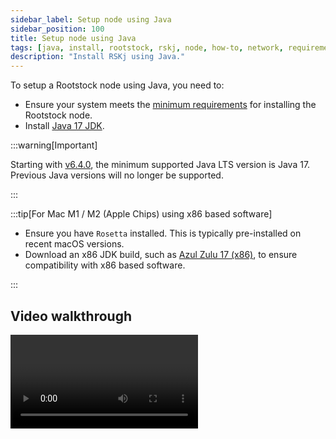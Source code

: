 ```yaml
---
sidebar_label: Setup node using Java
sidebar_position: 100
title: Setup node using Java
tags: [java, install, rootstock, rskj, node, how-to, network, requirements, mainnet, jar]
description: "Install RSKj using Java."
---
```


To setup a Rootstock node using Java, you need to:

- Ensure your system meets the [minimum requirements](/node-operators/setup/requirements/) for installing the Rootstock node.
- Install [Java 17 JDK](https://www.java.com/download/).

:::warning[Important]

Starting with [v6.4.0](/changelog/), the minimum supported Java LTS version is Java 17. Previous Java versions will no longer be supported.

:::

:::tip[For Mac M1 / M2 (Apple Chips) using x86 based software]

- Ensure you have `Rosetta` installed. This is typically pre-installed on recent macOS versions.
- Download an x86 JDK build, such as [Azul Zulu 17 (x86)](https://www.azul.com/downloads/?version=java-17-lts&os=macos&package=jdk#zulu), to ensure compatibility with x86 based software.

:::

## Video walkthrough

<Video url="https://www.youtube-nocookie.com/embed/TxpS6WhxUiU?cc_load_policy=1" thumbnail="/img/thumbnails/install-node-java-thumbnail.png" />

## Install the node using a JAR file

### Download and Setup

1. **Download the JAR**: Download the Fat JAR or Uber JAR from [RSKj releases](https://github.com/rsksmart/rskj/releases), or compile it [reproducibly](https://github.com/rsksmart/rskj/wiki/Reproducible-Build).

2. **Create Directory**: Create a directory for the node.
```jsx
mkdir rskj-node-jar
cd ~/rskj-node-jar
```
3. **Move the JAR**: Move or copy the just downloaded jar file to your directory.
```jsx
mv ~/Downloads/rskj-core-7.0.0-LOVELL-all.jar SHA256SUMS.asc /Users/{user}/rskj-node-jar/
```

<!-- ### Configuration
1. **Create Config Directory**: Create another directory inside `~/rskj-node-jar/config`
```jsx
  mkdir config
```
2. **Download Config File**: Get `node.conf` from [here](https://github.com/rsksmart/rif-relay/blob/main/docker/node.conf).
3. **Move Config File**: Move the `node.conf` file to the `config` directory. -->

### Run the Node

````mdx-code-block
<Tabs>
  <TabItem value="1" label="Linux, Mac OSX" default>
    ```shell
    java -cp <PATH-TO-THE-RSKJ-JAR> co.rsk.Start
    ```
  </TabItem>
  <TabItem value="2" label="Windows">
    ```shell
    java -cp <PATH-TO-THE-RSKJ-JAR> co.rsk.Start
    ```
  </TabItem>
</Tabs>
````

:::tip[Tip]

Replace `<PATH-TO-THE-RSKJ-JAR>` with the actual path to your JAR file. For example, `C:/RskjCode/rskj-core-7.0.0-LOVELL-all.jar`.
:::

## Using Import Sync

Instead of the default synchronization, you can use import sync to import a pre-synchronized database from a trusted origin, which is significantly faster.

````mdx-code-block
<Tabs>
  <TabItem value="3" label="Linux, Mac OSX" default>
    ```shell
    java -cp <PATH-TO-THE-RSKJ-JAR> co.rsk.Start --import
    ```
  </TabItem>
  <TabItem value="4" label="Windows">
    ```shell
    java -cp <PATH-TO-THE-RSKJ-JAR> co.rsk.Start --import
    ```
  </TabItem>
</Tabs>
````

### Resolving memory issues

**Memory Issues?** If you encounter memory errors and meet the [minimum hardware requirements](/node-operators/setup/requirements/), consider using `-Xmx4G` flag to allocate more memory as shown below:

````mdx-code-block
<Tabs>
  <TabItem value="5" label="Linux, Mac OSX" default>
    ```shell
    java -Xmx4G -cp <PATH-TO-THE-RSKJ-JAR> co.rsk.Start --import
    ```
  </TabItem>
  <TabItem value="6" label="Windows">
    ```shell
    C:\> java -Xmx4G -cp <PATH-TO-THE-RSKJ-JAR> co.rsk.Start --import
    ```
  </TabItem>
</Tabs>
````

:::tip[Tip]

Replace `<PATH-TO-THE-RSKJ-JAR>` with your JAR file path. For configuration details, see [`database.import` setting](/node-operators/setup/configuration/reference#databaseimport).
:::

## Check the RPC

:::info[Info]

After starting the node, if there's no output, this means it's running correctly.
:::

1. To confirm, open a new console tab (it is important you do not close this tab or interrupt the process) and test the node's RPC server. A sample cURL request:

````mdx-code-block
<Tabs>
  <TabItem value="7" label="Linux, Mac OSX" default>
    ```shell
    curl http://localhost:4444 -s -X POST -H "Content-Type: application/json" --data '{"jsonrpc":"2.0","method":"web3_clientVersion","params":[],"id":67}'
    ```
  </TabItem>
  <TabItem value="8" label="Windows">
    ```shell
    curl http://localhost:4444 -s -X POST -H "Content-Type: application/json" --data '{"jsonrpc":"2.0","method":"web3_clientVersion","params":[],"id":67}'
    ```
  </TabItem>
</Tabs>
````

Output:

```shell
{"jsonrpc":"2.0","id":67,"result":"RskJ/6.6.0/Mac OS X/Java17/SNAPSHOT-95a8f1ab84"}
```

2. To check the block number:

````mdx-code-block
<Tabs>
  <TabItem value="9" label="Linux, Mac OSX" default>
     ```shell
    curl -X POST http://localhost:4444/ -H "Content-Type: application/json" --data '{"jsonrpc":"2.0", "method":"eth_blockNumber","params":[],"id":1}'
    ```
  </TabItem>
  <TabItem value="10" label="Windows">
    ```windows-command-prompt
    curl -X POST http://localhost:4444/ -H "Content-Type: application/json" --data '{"jsonrpc":"2.0", "method":"eth_blockNumber","params":[],"id":1}'
    ```
  </TabItem>
</Tabs>
````

Output:
```jsx
{"jsonrpc":"2.0","id":1,"result":"0x3710"}
```

:::success[Success]
Now, you have successfully setup a Rootstock node using the jar file.
The `result` property represents the latest synced block in hexadecimal.
:::

## Switching networks

To change networks on the RSKj node, use the following commands:

- Mainnet
    ```bash
    java -cp <PATH-TO-THE-RSKJ-FATJAR> co.rsk.Start
    ```
- Testnet
    ```bash
    java -cp <PATH-TO-THE-RSKJ-FATJAR> co.rsk.Start --testnet
    ```
- Regtest
    ```bash
    java -cp <PATH-TO-THE-RSKJ-FATJAR> co.rsk.Start --regtest
    ```

:::tip[Tip]
Replace `<PATH-TO-THE-RSKJ-FATJAR>` with the actual path to your jar file. For example: `C:/RskjCode/rskj-core-7.0.0-LOVELL-all.jar`.
:::
